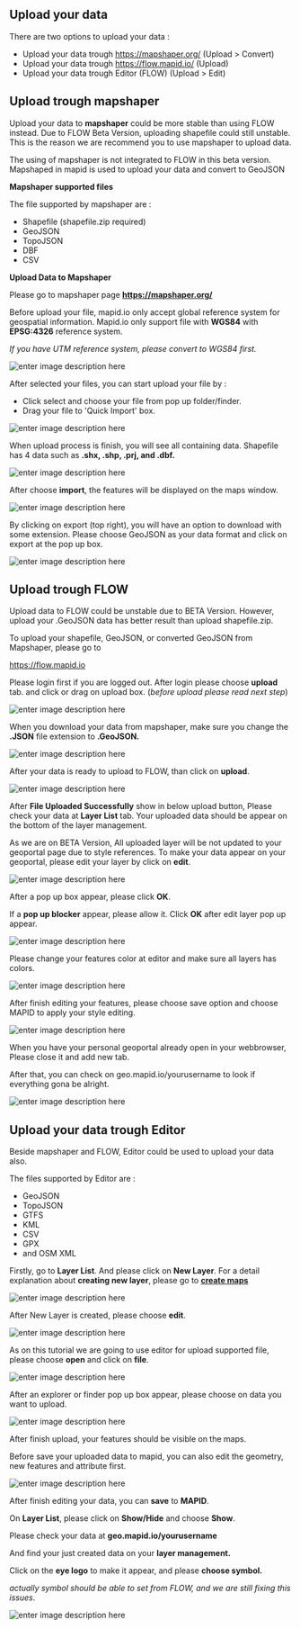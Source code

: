 ## Upload your data

There are two options to upload your data :

- Upload your data trough https://mapshaper.org/ (Upload > Convert)
- Upload your data trough https://flow.mapid.io/ (Upload)
- Upload your data trough Editor (FLOW) (Upload > Edit)


## Upload trough mapshaper

Upload your data to **mapshaper** could be more stable than using FLOW instead.
Due to FLOW Beta Version, uploading shapefile could still unstable.
This is the reason we are recommend you to use mapshaper to upload data.

The using of mapshaper is not integrated to FLOW in this beta version.
Mapshaped in mapid is used to upload your data and convert to GeoJSON

**Mapshaper supported files**

The file supported by mapshaper are :

  - Shapefile (shapefile.zip required)
  - GeoJSON
  - TopoJSON
  - DBF
  - CSV

**Upload Data to Mapshaper**

Please go to mapshaper page **https://mapshaper.org/**

Before upload your file, mapid.io only accept global reference system for geospatial information.
Mapid.io only support file with **WGS84** with **EPSG:4326** reference system.

*If you have UTM reference system, please convert to WGS84 first.*

![enter image description here](https://s3.amazonaws.com/docs.mapid.io/images/Screen+Shot+2018-09-09+at+19.01.04.png)

After selected your files, you can start upload your file by :

- Click select and choose your file from pop up folder/finder.
- Drag your file to 'Quick Import' box.

![enter image description here](https://s3.amazonaws.com/docs.mapid.io/images/Screen+Shot+2018-09-09+at+19.30.07.png)

When upload process is finish, you will see all containing data.
Shapefile has 4 data such as **.shx, .shp, .prj, and .dbf.**

![enter image description here](https://s3.amazonaws.com/docs.mapid.io/images/Screen+Shot+2018-09-09+at+19.30.13.png)

After choose **import**, the features will be displayed on the maps window.

![enter image description here](https://s3.amazonaws.com/docs.mapid.io/images/Screen+Shot+2018-09-09+at+19.30.19.png)

By clicking on export (top right), you will have an option to download with some extension.
Please choose GeoJSON as your data format and click on export at the pop up box.

![enter image description here](https://s3.amazonaws.com/docs.mapid.io/images/Screen+Shot+2018-09-09+at+19.32.56.png)

## Upload trough FLOW

Upload data to FLOW could be unstable due to BETA Version.
However, upload your .GeoJSON data has better result than upload shapefile.zip.

To upload your shapefile, GeoJSON, or converted GeoJSON from Mapshaper, please go to

https://flow.mapid.io

Please login first if you are logged out.
After login please choose **upload** tab.
and click or drag on upload box. (*before upload please read next step*)

![enter image description here](https://s3.amazonaws.com/docs.mapid.io/images/Screen+Shot+2018-09-09+at+19.35.57.png)

When you download your data from mapshaper, make sure you change the **.JSON** file extension to **.GeoJSON.**

![enter image description here](https://s3.amazonaws.com/docs.mapid.io/images/Screen+Shot+2018-09-09+at+19.38.57.png)

After your data is ready to upload to FLOW, than click on **upload**.

![enter image description here](https://s3.amazonaws.com/docs.mapid.io/images/Screen+Shot+2018-09-09+at+19.40.48.png)

After **File Uploaded Successfully** show in below upload button, Please check your data at **Layer List** tab.
Your uploaded data should be appear on the bottom of the layer management.

As we are on BETA Version, All uploaded layer will be not updated to your geoportal page due to style references.
To make your data appear on your geoportal, please edit your layer by click on **edit**.

![enter image description here](https://s3.amazonaws.com/docs.mapid.io/images/Screen+Shot+2018-09-09+at+19.40.56.png)

After a pop up box appear, please click **OK**.

If a **pop up blocker** appear, please allow it. Click **OK** after edit layer pop up appear.

![enter image description here](https://s3.amazonaws.com/docs.mapid.io/images/Screen+Shot+2018-09-09+at+19.47.39.png)

Please change your features color at editor and make sure all layers has colors.

![enter image description here](https://s3.amazonaws.com/docs.mapid.io/images/Screen+Shot+2018-09-09+at+19.47.55.png)

After finish editing your features, please choose save option and choose MAPID to apply your style editing.

![enter image description here](https://s3.amazonaws.com/docs.mapid.io/images/Screen+Shot+2018-09-09+at+19.48.03.png)

When you have your personal geoportal already open in your webbrowser, Please close it and add new tab.

After that, you can check on geo.mapid.io/yourusername to look if everything gona be alright.

![enter image description here](https://s3.amazonaws.com/docs.mapid.io/images/Screen+Shot+2018-09-09+at+19.50.39.png)

## Upload your data trough Editor

Beside mapshaper and FLOW, Editor could be used to upload your data also.

The files supported by Editor are :

- GeoJSON
- TopoJSON
- GTFS
- KML
- CSV
- GPX
- and OSM XML

Firstly, go to **Layer List**. And please click on **New Layer**.
For a detail explanation about **creating new layer**, please go to **[create maps](doc4)**

![enter image description here](https://s3.amazonaws.com/docs.mapid.io/images/Screen+Shot+2018-09-09+at+20.26.02.png)

After New Layer is created, please choose **edit**.

![enter image description here](https://s3.amazonaws.com/docs.mapid.io/images/Screen+Shot+2018-09-09+at+20.32.35.png)

As on this tutorial we are going to use editor for upload supported file, please choose **open** and click on **file**.

![enter image description here](https://s3.amazonaws.com/docs.mapid.io/images/Screen+Shot+2018-09-09+at+20.32.46.png)

After an explorer or finder pop up box appear, please choose on data you want to upload.

![enter image description here](https://s3.amazonaws.com/docs.mapid.io/images/Screen+Shot+2018-09-09+at+20.57.08.png)

After finish upload, your features should be visible on the maps.

Before save your uploaded data to mapid, you can also edit the geometry, new features and attribute first.


![enter image description here](https://s3.amazonaws.com/docs.mapid.io/images/Screen+Shot+2018-09-09+at+20.33.04.png)

After finish editing your data, you can **save** to **MAPID**.

On **Layer List**, please click on **Show/Hide** and choose **Show**.

Please check your data at **geo.mapid.io/yourusername**

And find your just created data on your **layer management.**

Click on the **eye logo** to make it appear, and please **choose symbol.**

*actually symbol should be able to set from FLOW, and we are still fixing this issues*.

![enter image description here](https://s3.amazonaws.com/docs.mapid.io/images/Screen+Shot+2018-09-09+at+20.39.04.png)
